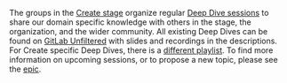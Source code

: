 The groups in the [Create stage](/handbook/product/categories/#create-stage) organize regular [Deep Dive sessions](/handbook/communication/deep-dives/)
to share our domain specific knowledge with others in the stage, the organization,
and the wider community. All existing Deep Dives can be found on [GitLab Unfiltered](https://www.youtube.com/playlist?list=PL05JrBw4t0KqsiWzD0YZYp9xSxgTRoWxH)
with slides and recordings in the descriptions. For Create specific Deep Dives, there is a
[different playlist](https://www.youtube.com/playlist?list=PLFGfElNsQthYqXzKeq9l-ujLiChPAZag4). To find more information on upcoming sessions,
or to propose a new topic, please see the [epic](https://gitlab.com/groups/gitlab-org/-/epics/2410).
